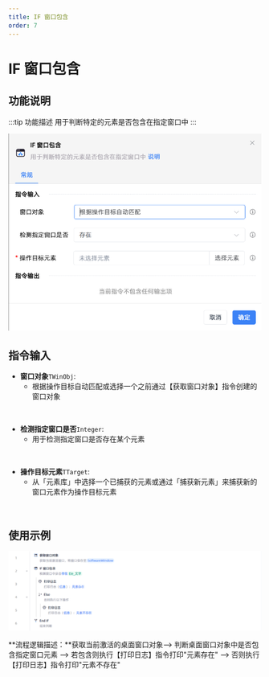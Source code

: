 ```yaml
---
title: IF 窗口包含
order: 7
---
```


# IF 窗口包含

## 功能说明

:::tip 功能描述
用于判断特定的元素是否包含在指定窗口中
:::

![alt text](<assets/IF window contains/image.png>)

## 指令输入

- **窗口对象**`TWinObj`: 
    - 根据操作目标自动匹配或选择一个之前通过【获取窗口对象】指令创建的窗口对象

<br>

- **检测指定窗口是否**`Integer`: 
    - 用于检测指定窗口是否存在某个元素

<br>

- **操作目标元素**`TTarget`: 
    - 从「元素库」中选择一个已捕获的元素或通过「捕获新元素」来捕获新的窗口元素作为操作目标元素

<br>

## 使用示例

![image-20250227141444391](../../assets/image-20250227141444391.png)

**流程逻辑描述：**获取当前激活的桌面窗口对象--> 判断桌面窗口对象中是否包含指定窗口元素 --> 若包含则执行【打印日志】指令打印"元素存在" --> 否则执行【打印日志】指令打印"元素不存在"
